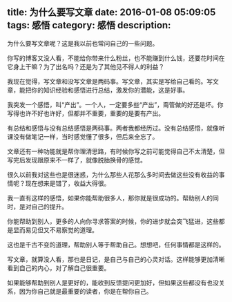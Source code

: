 title: 为什么要写文章
date: 2016-01-08 05:09:05
tags: 感悟
category: 感悟
description:
---

为什么要写文章呢？这是我以前也常问自己的一些问题。

你写的博客又没人看，不能给你带来什么粉丝，也不能赚到什么钱，还要花时间在它身上干嘛？为了出名吗？还是为了其他见不得人的利益？

我现在觉得，写文章和没写文章是两码事。写文章，其实是写给自己看的。写文章，能把你的知识经验和感悟进行总结，激发你的潜能，这是好事。

我突发一个感悟，叫“产出”。一个人，一定要多些“产出”，甭管做的好还是坏。你写得也许不好也许好，但都并不重要，重要的是要有产出。

有总结和感悟与没有总结感悟是两码事。两者我都经历过。没有总结感悟，就像听课没有做笔记一样，当时感觉懂了很多，但后来全忘了。

文章还有一种功能就是帮你理清思路，有时候你写之前可能觉得自己不太清楚，但写完后发现跟原来不一样了，就像脱胎换骨的感觉。

很久以前我对这些也是很迷惑，为什么那些人花那么多时间去做这些没有收益的事情呢？现在想来是错了，收益大得很。

我一直有这样的感悟，如果你能帮助很多人，那你就是很成功的。帮助别人的同时，是对自己的提升。

你能帮助到别人，更多的人向你寻求答案的时候，你的进步就会突飞猛进，这些都是显而易见但又不易察觉的道理。

这也是千古不变的道理，帮助别人等于帮助自己。想想吧，任何事情都是这样的。

写文章，就算没人看，那也是日记，是自己与自己的心灵对话。这样能够更加清晰看到自己的内心，对了解自己很重要。

如果能够帮助到别人是更好的，能收到反馈提问更加好，但如果这些都没有也没关系，因为你自己就是最重要的读者，你是在帮你自己。
